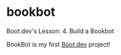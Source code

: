 # bookbot
Boot.dev's Lesson: 4. Build a Bookbot

BookBot is my first [Boot.dev](https://www.boot.dev) project!